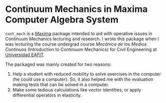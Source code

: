 Continuum Mechanics in Maxima Computer Algebra System
=======================================================

`cont_mech` is a [Maxima](http://maxima.sourceforge.net/) package intended to aid with operative issues in 
Continuum Mechanics lecturing and research. I wrote this package when
I was lecturing the course undergrad  course *Mecánica de los Medios Continuos* 
(Introduction to Continuum Mechanics) for Civil Engineering at [Universidad EAFIT](http://www.eafit.edu.co/programas-academicos/pregrados/ingenieria-civil).

The packaged was mainly created for two reasons:

1. Help a student with reduced mobility to solve exercises in the computer
   (he could use a computer). So, it also helped me with the evaluation
   making tests that can be solved in a computer.
2. Make some tedious calculations like vector identities, or apply differential
   operators in elasticity.
